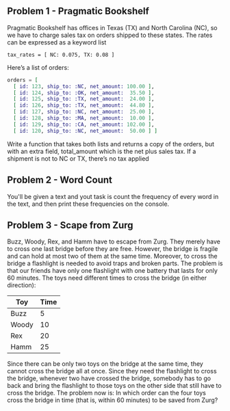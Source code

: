 Problem 1 - Pragmatic Bookshelf
-------------------------------

Pragmatic Bookshelf has offices in Texas (TX) and North Carolina (NC),
so we have to charge sales tax on orders shipped to these states. The
rates can be expressed as a keyword list

```elxir
tax_rates = [ NC: 0.075, TX: 0.08 ]
```

Here’s a list of orders:

```elixir
orders = [
  [ id: 123, ship_to: :NC, net_amount: 100.00 ],
  [ id: 124, ship_to: :OK, net_amount:  35.50 ],
  [ id: 125, ship_to: :TX, net_amount:  24.00 ],
  [ id: 126, ship_to: :TX, net_amount:  44.80 ],
  [ id: 127, ship_to: :NC, net_amount:  25.00 ],
  [ id: 128, ship_to: :MA, net_amount:  10.00 ],
  [ id: 129, ship_to: :CA, net_amount: 102.00 ],
  [ id: 120, ship_to: :NC, net_amount:  50.00 ] ]
```

Write a function that takes both lists and returns a copy of the orders,
but with an extra field, total_amount which is the net plus sales tax. If a
shipment is not to NC or TX, there’s no tax applied

Problem 2 - Word Count
----------------------

You'll be given a text and yout task is count the frequency of every word in the text,
and then print these frequencies on the console.

Problem 3 - Scape from Zurg
---------------------------

Buzz, Woody, Rex, and Hamm have to escape from Zurg. They merely have to cross one last bridge before they are free. However, the bridge is fragile and can hold at most two of them at the same time. Moreover, to cross the bridge a flashlight is needed to avoid traps and broken parts. The problem is that our friends have only one flashlight with one battery that lasts for only 60 minutes. The toys need different times to cross the bridge (in either direction):

|Toy   | Time |
-------|------|
|Buzz  | 5    |
|Woody | 10   |
|Rex   | 20   |
|Hamm  | 25   |


Since there can be only two toys on the bridge at the same time, they cannot cross the bridge all at once. Since they need the flashlight to cross the bridge, whenever two have crossed the bridge, somebody has to go back and bring the flashlight to those toys on the other side that still have to cross the bridge. The problem now is: In which order can the four toys cross the bridge in time (that is, within 60 minutes) to be saved from Zurg?
